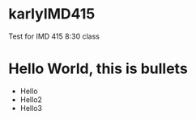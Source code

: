 # karlyIMD415
Test for IMD 415 8:30 class 


# Hello World, this is bullets

- Hello
- Hello2
- Hello3 
